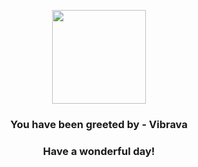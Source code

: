 <p align="center">
    <img src="https://raw.githubusercontent.com/PokeAPI/sprites/master/sprites/pokemon/329.png" width="150" height="150">
</p>
<h3 align="center">You have been greeted by - <b>Vibrava</b></h3>
<h3 align="center">Have a wonderful day!</h3>
